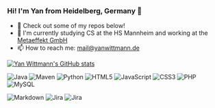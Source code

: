 ### Hi! I'm Yan from Heidelberg, Germany 👋

- 🔭 Check out some of my repos below!
- 🌱 I'm currently studying CS at the HS Mannheim and working at the [Metaeffekt GmbH](https://www.metaeffekt.de/)
- 📫 How to reach me: mail@yanwittmann.de

<!--[![Yan Wittmann's GitHub stats](https://github-readme-stats.vercel.app/api?username=YanWittmann&theme=tokyonight)](http://yanwittmann.de)-->
[![Yan Wittmann's GitHub stats](https://github-readme-streak-stats.herokuapp.com/?user=YanWittmann&theme=tokyonight)](http://yanwittmann.de)

![Java](https://img.shields.io/badge/java-%23ED8B00.svg?style=for-the-badge&logo=java&logoColor=white)
![Maven](https://img.shields.io/badge/maven-cd2339?style=for-the-badge&logo=maven&logoColor=cd2339)
![Python](https://img.shields.io/badge/python-3670A0?style=for-the-badge&logo=python&logoColor=ffdd54)
![HTML5](https://img.shields.io/badge/html5-%23E34F26.svg?style=for-the-badge&logo=html5&logoColor=white)
![JavaScript](https://img.shields.io/badge/javascript-%23323330.svg?style=for-the-badge&logo=javascript&logoColor=%23F7DF1E)
![CSS3](https://img.shields.io/badge/css3-%231572B6.svg?style=for-the-badge&logo=css3&logoColor=white)
![PHP](https://img.shields.io/badge/php-%23777BB4.svg?style=for-the-badge&logo=php&logoColor=white)
![MySQL](https://img.shields.io/badge/mysql-%2300f.svg?style=for-the-badge&logo=mysql&logoColor=white)

![Markdown](https://img.shields.io/badge/markdown-%23000000.svg?style=for-the-badge&logo=markdown&logoColor=white)
![Jira](https://img.shields.io/badge/jira-%230A0FFF.svg?style=for-the-badge&logo=jira&logoColor=white)
![Jira](https://img.shields.io/badge/confluence-%230A0FFF.svg?style=for-the-badge&logo=confluence&logoColor=white)
